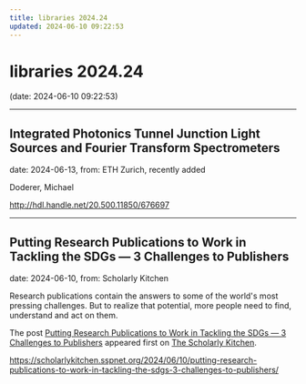 ```yaml
---
title: libraries 2024.24
updated: 2024-06-10 09:22:53
---
```


# libraries 2024.24

(date: 2024-06-10 09:22:53)

---

## Integrated Photonics Tunnel Junction Light Sources and Fourier Transform Spectrometers

date: 2024-06-13, from: ETH Zurich, recently added

Doderer, Michael 

<http://hdl.handle.net/20.500.11850/676697>

---

## Putting Research Publications to Work in Tackling the SDGs — 3 Challenges to Publishers

date: 2024-06-10, from: Scholarly Kitchen

<p>Research publications contain the answers to some of the world's most pressing challenges. But to realize that potential, more people need to find, understand and act on them.</p>
<p>The post <a href="https://scholarlykitchen.sspnet.org/2024/06/10/putting-research-publications-to-work-in-tackling-the-sdgs-3-challenges-to-publishers/">Putting Research Publications to Work in Tackling the SDGs &#8212; 3 Challenges to Publishers</a> appeared first on <a href="https://scholarlykitchen.sspnet.org">The Scholarly Kitchen</a>.</p>
 

<https://scholarlykitchen.sspnet.org/2024/06/10/putting-research-publications-to-work-in-tackling-the-sdgs-3-challenges-to-publishers/>

